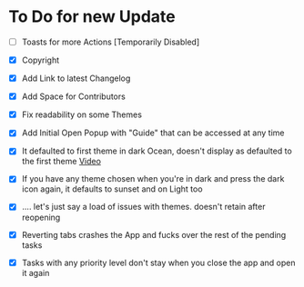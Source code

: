 # To Do for new Update


- [ ] Toasts for more Actions [Temporarily Disabled]
- [x] Copyright
- [x] Add Link to latest Changelog
- [x] Add Space for Contributors
- [x] Fix readability on some Themes
- [x] Add Initial Open Popup with "Guide" that can be accessed at any time
- [x] It defaulted to first theme in dark Ocean, doesn't display as defaulted to the first theme [Video](https://github.com/user-attachments/assets/2e5242bb-e3c0-47d7-98c8-163309c40bd0)
- [x] If you have any theme chosen when you're in dark and press the dark icon again, it defaults to sunset and on Light too
- [x] .... let's just say a load of issues with themes. doesn't retain after reopening 
- [x] Reverting tabs crashes the App and fucks over the rest of the pending tasks
- [x] Tasks with any priority level don't stay when you close the app and open it again



